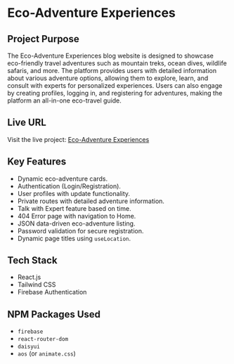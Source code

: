 # Eco-Adventure Experiences

## Project Purpose
The Eco-Adventure Experiences blog website is designed to showcase eco-friendly travel adventures such as mountain treks, ocean dives, wildlife safaris, and more. The platform provides users with detailed information about various adventure options, allowing them to explore, learn, and consult with experts for personalized experiences. Users can also engage by creating profiles, logging in, and registering for adventures, making the platform an all-in-one eco-travel guide.

## Live URL
Visit the live project: [Eco-Adventure Experiences](https://example.com)

## Key Features
- Dynamic eco-adventure cards.
- Authentication (Login/Registration).
- User profiles with update functionality.
- Private routes with detailed adventure information.
- Talk with Expert feature based on time.
- 404 Error page with navigation to Home.
- JSON data-driven eco-adventure listing.
- Password validation for secure registration.
- Dynamic page titles using `useLocation`.

## Tech Stack
- React.js
- Tailwind CSS
- Firebase Authentication

## NPM Packages Used
- `firebase`
- `react-router-dom`
- `daisyui`
- `aos` (or `animate.css`)


